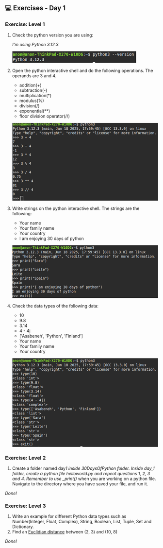 ## 💻 Exercises - Day 1

### Exercise: Level 1

1. Check the python version you are using:

   _I'm using Python 3.12.3._

   ![Screenshot showing the Python version on the terminal](exercise1.png)

2. Open the python interactive shell and do the following operations. The operands are 3 and 4.

   - addition(+)
   - subtraction(-)
   - multiplication(\*)
   - modulus(%)
   - division(/)
   - exponential(\*\*)
   - floor division operator(//)

   ![Solution to exercise 2](exercise2.png)

3. Write strings on the python interactive shell. The strings are the following:

   - Your name
   - Your family name
   - Your country
   - I am enjoying 30 days of python

   ![Solution to exercise 3](exercise3.png)

4. Check the data types of the following data:

   - 10
   - 9.8
   - 3.14
   - 4 - 4j
   - ['Asabeneh', 'Python', 'Finland']
   - Your name
   - Your family name
   - Your country

   ![Solution to exercise 4](exercise4.png)

### Exercise: Level 2

1. Create a folder named day*1 inside 30DaysOfPython folder. Inside day_1 folder, create a python file helloworld.py and repeat questions 1, 2, 3 and 4. Remember to use \_print()* when you are working on a python file. Navigate to the directory where you have saved your file, and run it.

_Done!_

### Exercise: Level 3

1. Write an example for different Python data types such as Number(Integer, Float, Complex), String, Boolean, List, Tuple, Set and Dictionary.
2. Find an [Euclidian distance](https://en.wikipedia.org/wiki/Euclidean_distance#:~:text=In%20mathematics%2C%20the%20Euclidean%20distance,being%20called%20the%20Pythagorean%20distance.) between (2, 3) and (10, 8)

*Done!*
